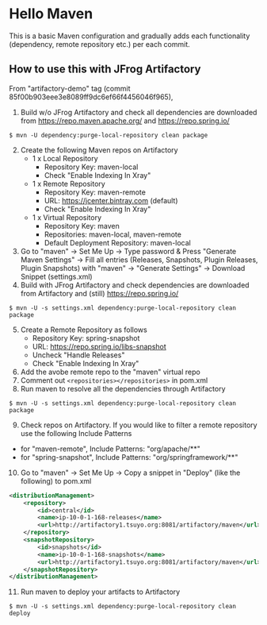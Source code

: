 # Hello Maven
This is a basic Maven configuration and gradually adds each functionality (dependency, remote repository etc.) per each commit.

## How to use this with JFrog Artifactory
From "artifactory-demo" tag (commit 85f00b903eee3e8089ff9dc6ef66f4456046f965),

1. Build w/o JFrog Artifactory and check all dependencies are downloaded from https://repo.maven.apache.org/ and https://repo.spring.io/
```
$ mvn -U dependency:purge-local-repository clean package
```
2. Create the following Maven repos on Artifactory
    - 1 x Local Repository
        - Repository Key: maven-local
        - Check "Enable Indexing In Xray"
    - 1 x Remote Repository
        - Repository Key: maven-remote
        - URL: https://jcenter.bintray.com (default)
        - Check "Enable Indexing In Xray"
    - 1 x Virtual Repository
        - Repository Key: maven
        - Repositories: maven-local, maven-remote
        - Default Deployment Repository: maven-local
3. Go to "maven" -> Set Me Up -> Type password & Press "Generate Maven Settings" -> Fill all entries (Releases, Snapshots, Plugin Releases, Plugin Snapshots) with "maven" -> "Generate Settings" -> Download Snippet (settings.xml)
4. Build with JFrog Artifactory and check dependencies are downloaded from Artifactory and (still) https://repo.spring.io/
```
$ mvn -U -s settings.xml dependency:purge-local-repository clean package
```
5. Create a Remote Repository as follows
    - Repository Key: spring-snapshot
    - URL: https://repo.spring.io/libs-snapshot
    - Uncheck "Handle Releases"
    - Check "Enable Indexing In Xray"
6. Add the avobe remote repo to the "maven" virtual repo
7. Comment out `<repositories></repositories>` in pom.xml
8. Run maven to resolve all the dependencies through Artifactory
```
$ mvn -U -s settings.xml dependency:purge-local-repository clean package
```
9. Check repos on Artifactory. If you would like to filter a remote repository use the following Include Patterns
- for "maven-remote", Include Patterns: "org/apache/**"
- for "spring-snapshot", Include Patterns: "org/springframework/**"
10. Go to "maven" -> Set Me Up -> Copy a snippet in "Deploy" (like the following) to pom.xml
```xml
<distributionManagement>
    <repository>
        <id>central</id>
        <name>ip-10-0-1-168-releases</name>
        <url>http://artifactory1.tsuyo.org:8081/artifactory/maven</url>
    </repository>
    <snapshotRepository>
        <id>snapshots</id>
        <name>ip-10-0-1-168-snapshots</name>
        <url>http://artifactory1.tsuyo.org:8081/artifactory/maven</url>
    </snapshotRepository>
</distributionManagement>
```
11. Run maven to deploy your artifacts to Artifactory
```
$ mvn -U -s settings.xml dependency:purge-local-repository clean deploy
```

